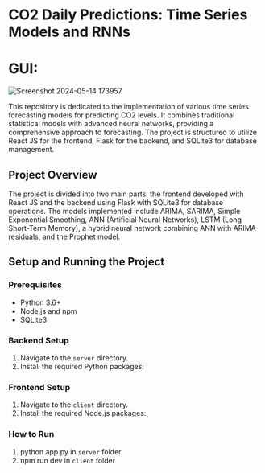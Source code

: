 # CO2 Daily Predictions: Time Series Models and RNNs

# GUI:

![Screenshot 2024-05-14 173957](https://github.com/AbdulHaq03/co2_Daily_Predictions_Time_series_models_And_RNNS/assets/132687150/86cc81ab-79a4-4a4a-9b72-6adfd898aaf1)

This repository is dedicated to the implementation of various time series forecasting models for predicting CO2 levels. It combines traditional statistical models with advanced neural networks, providing a comprehensive approach to forecasting. The project is structured to utilize React JS for the frontend, Flask for the backend, and SQLite3 for database management.

## Project Overview

The project is divided into two main parts: the frontend developed with React JS and the backend using Flask with SQLite3 for database operations. The models implemented include ARIMA, SARIMA, Simple Exponential Smoothing, ANN (Artificial Neural Networks), LSTM (Long Short-Term Memory), a hybrid neural network combining ANN with ARIMA residuals, and the Prophet model.

## Setup and Running the Project

### Prerequisites

- Python 3.6+
- Node.js and npm
- SQLite3

### Backend Setup

1. Navigate to the `server` directory.
2. Install the required Python packages:

### Frontend Setup

1. Navigate to the `client` directory.
2. Install the required Node.js packages:

### How to Run 
1. python app.py in `server` folder
2. npm run dev in `client` folder

